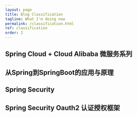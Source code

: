 ```yaml
---
layout: page
title: Blog Classification
tagline: What I'm doing now
permalink: /classification.html
ref: classification 
order: 2
---
```

## Spring Cloud + Cloud Alibaba 微服务系列
## 从Spring到SpringBoot的应用与原理
## Spring Security
## Spring Security Oauth2 认证授权框架

